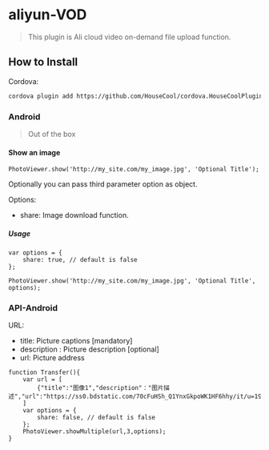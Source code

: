 # aliyun-VOD 
> This plugin is Ali cloud video on-demand file upload function.

## How to Install

Cordova:
```bash
cordova plugin add https://github.com/HouseCool/cordova.HouseCoolPlugins.photoviewer.git
```

### Android
> Out of the box

#### Show an image

```
PhotoViewer.show('http://my_site.com/my_image.jpg', 'Optional Title');
```

Optionally you can pass third parameter option as object.

Options:
* share: Image download function.

##### Usage

```
var options = {
    share: true, // default is false
};

PhotoViewer.show('http://my_site.com/my_image.jpg', 'Optional Title', options);
```
### API-Android

URL:
* title: Picture captions [mandatory]
* description : Picture description [optional]
* url: Picture address 

```
function Transfer(){
    var url = [
        {"title":"图像1","description"："图片描述","url":"https://ss0.bdstatic.com/70cFuHSh_Q1YnxGkpoWK1HF6hhy/it/u=1982513715,1507401127&fm=26&gp=0.jpg"},
    ]
    var options = {
        share: false, // default is false
    };
    PhotoViewer.showMultiple(url,3,options);
}
```


